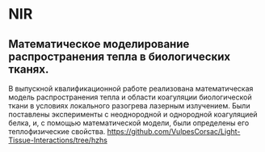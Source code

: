 # NIR
## Математическое моделирование распространения тепла в биологических тканях.
В выпускной квалификационной работе реализована математическая модель распространения тепла и области коагуляции биологической ткани в условиях локального разогрева лазерным излучением. Были поставлены эксперименты с неоднородной и однородной коагуляцией белка, и, с помощью математической модели, были определены его теплофизические свойства.
https://github.com/VulpesCorsac/Light-Tissue-Interactions/tree/hzhs
 

